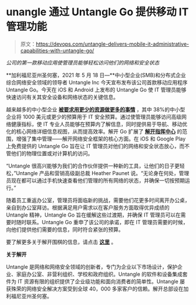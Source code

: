# unangle 通过 Untangle Go 提供移动 IT 管理功能

> 原文：<https://devops.com/untangle-delivers-mobile-it-administrative-capabilities-with-untangle-go/>

*公司的第一款移动应用使管理员能够轻松访问他们的网络和安全状态*

**加利福尼亚州圣何塞，2021 年 5 月 18 日—**中小型企业(SMB)和分布式企业综合网络安全领域的领导者 Untangle Inc 今天宣布发布该公司首款移动应用程序 Untangle Go。今天在 iOS 和 Android 上发布的 Untangle Go 使 IT 管理员能够快速访问有关其安全设备和网络状态的关键信息。

 越来越多的中小型企业 [**被要求用更少的资源做更多的事情**](https://www.untangle.com/press-releases/survey-smbs-increasingly-have-to-do-more-with-less-when-it-comes-to-cybersecurity/) ，其中 38%的中小型企业将 1000 美元或更少的预算用于 IT 安全预算。通过使管理员能够访问高级网络健康指标，使 IT 专业人员能够在预算内了解信息，同时提供易于导航、移动优化的核心网络详细信息视图，从而提高效率。解开 Go 扩展了 [**解开指挥中心**](https://www.untangle.com/cloud/command-center/) 的范围，增强了集中管理——解开网络安全框架的核心方面。在 iOS 和 Google Play 上免费提供的 Untangle Go 旨在让 IT 管理员对他们的网络和安全状态放心，而不管他们的物理位置或对计算机的访问。

“Untangle 很高兴能够为我们的合作伙伴提供一种新的工具，让他们的日子更轻松，”Untangle 产品和营销高级副总裁 Heather Paunet 说。“无论身在何处，管理员现在都可以通过手机快速查看他们管理的所有网络的状态，并确保一切按预期运行。”

随着员工重返办公室，管理员将面临新的挑战，需要他们花更多时间离开办公桌，亲自到办公室拜访。根据满足用户需求以在客户服务方面取得优异成绩的 Untangle 精神，Untangle Go 旨在缓解这些过渡期，并确保 IT 管理员可以在需要时随时联系。Untangle Go 重申了该公司的承诺，即在 IT 管理员需要的时候，向他们提供他们需要的信息，同时符合紧张的预算。

要了解更多关于解开围棋的信息，请点击 [**这里**](https://www.untangle.com/command-center/untangle-go) 。

**关于解开**

Untangle 是网络和网络安全领域的创新者，专门为企业以下市场设计，保护企业、家庭办公室、非营利组织、学校和政府组织。Untangle 的软件和设备集成套件为 IT 资源有限的组织提供了企业级功能和面向消费者的简单性。Untangle 屡获殊荣的网络安全解决方案受到全球 40，000 多家客户的信赖。解开总部设在加利福尼亚州圣何塞。